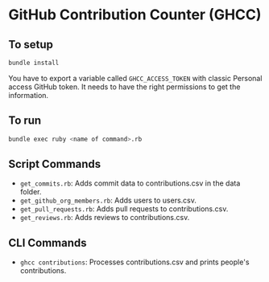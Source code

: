 # GitHub Contribution Counter (GHCC)
## To setup
```bash
bundle install
```
You have to export a variable called `GHCC_ACCESS_TOKEN` with classic Personal access GitHub token.
It needs to have the right permissions to get the information.
## To run
```bash
bundle exec ruby <name of command>.rb
```

## Script Commands
- `get_commits.rb`: Adds commit data to contributions.csv in the data folder.
- `get_github_org_members.rb`: Adds users to users.csv.
- `get_pull_requests.rb`: Adds pull requests to contributions.csv.
- `get_reviews.rb`: Adds reviews to contributions.csv. 

## CLI Commands
- `ghcc contributions`: Processes contributions.csv and prints people's contributions. 